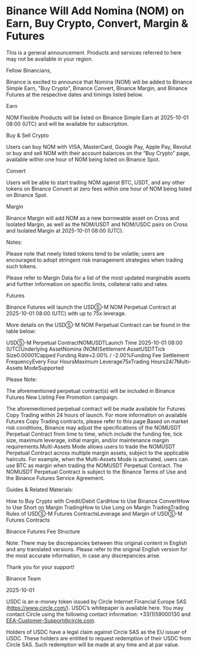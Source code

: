 # Binance Will Add Nomina (NOM) on Earn, Buy Crypto, Convert, Margin & Futures

This is a general announcement. Products and services referred to here may not be available in your region. 

Fellow Binancians,

Binance is excited to announce that Nomina (NOM) will be added to Binance Simple Earn, "Buy Crypto", Binance Convert, Binance Margin, and Binance Futures at the respective dates and timings listed below.

Earn

NOM Flexible Products will be listed on Binance Simple Earn at 2025-10-01 08:00 (UTC) and will be available for subscription.

Buy & Sell Crypto

Users can buy NOM with VISA, MasterCard, Google Pay, Apple Pay, Revolut or buy and sell NOM with their account balances on the “Buy Crypto” page, available within one hour of NOM being listed on Binance Spot. 

Convert

Users will be able to start trading NOM against BTC, USDT, and any other tokens on Binance Convert at zero fees within one hour of NOM being listed on Binance Spot. 

Margin

Binance Margin will add NOM as a new borrowable asset on Cross and Isolated Margin, as well as the NOM/USDT and NOM/USDC pairs on Cross and Isolated Margin at 2025-10-01 08:00 (UTC).

Notes: 

Please note that newly listed tokens tend to be volatile; users are encouraged to adopt stringent risk management strategies when trading such tokens.

Please refer to Margin Data for a list of the most updated marginable assets and further information on specific limits, collateral ratio and rates.

Futures

Binance Futures will launch the USDⓈ-M NOM Perpetual Contract at 2025-10-01 08:00 (UTC) with up to 75x leverage.

More details on the USDⓈ-M NOM Perpetual Contract can be found in the table below:

USDⓈ-M Perpetual ContractNOMUSDTLaunch Time 2025-10-01 08:00 (UTC)Underlying AssetNomina (NOM)Settlement AssetUSDTTick Size0.00001Capped Funding Rate+2.00% / -2.00%Funding Fee Settlement FrequencyEvery Four HoursMaximum Leverage75xTrading Hours24/7Multi-Assets ModeSupported

Please Note: 

The aforementioned perpetual contract(s) will be included in Binance Futures New Listing Fee Promotion campaign.

The aforementioned perpetual contract will be made available for Futures Copy Trading within 24 hours of launch. For more information on available Futures Copy Trading contracts, please refer to this page.Based on market risk conditions, Binance may adjust the specifications of the NOMUSDT Perpetual Contract from time to time, which include the funding fee, tick size, maximum leverage, initial margin, and/or maintenance margin requirements.Multi-Assets Mode allows users to trade the NOMUSDT Perpetual Contract across multiple margin assets, subject to the applicable haircuts. For example, when the Multi-Assets Mode is activated, users can use BTC as margin when trading the NOMUSDT Perpetual Contract. The NOMUSDT Perpetual Contract is subject to the Binance Terms of Use and the Binance Futures Service Agreement.

Guides & Related Materials:

How to Buy Crypto with Credit/Debit CardHow to Use Binance ConvertHow to Use Short on Margin TradingHow to Use Long on Margin TradingTrading Rules of USDⓈ-M Futures ContractsLeverage and Margin of USDⓈ-M Futures Contracts

Binance Futures Fee Structure

Note: There may be discrepancies between this original content in English and any translated versions. Please refer to the original English version for the most accurate information, in case any discrepancies arise.

Thank you for your support!

Binance Team

2025-10-01

USDC is an e-money token issued by Circle Internet Financial Europe SAS (https://www.circle.com/). USDC’s whitepaper is available here. You may contact Circle using the following contact information: +33(1)59000130 and EEA-Customer-Support@circle.com. 

Holders of USDC have a legal claim against Circle SAS as the EU issuer of USDC. These holders are entitled to request redemption of their USDC from Circle SAS. Such redemption will be made at any time and at par value.